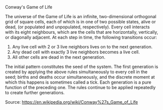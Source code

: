 Conway's Game of Life

The universe of the Game of Life is an infinite, two-dimensional orthogonal
grid of square cells, each of which is in one of two possible states, alive or
dead, (or populated and unpopulated, respectively). Every cell interacts with
its eight neighbours, which are the cells that are horizontally, vertically,
or diagonally adjacent. At each step in time, the following transitions occur:

  1. Any live cell with 2 or 3 live neighbors lives on to the next generation.
  2. Any dead cell with exactly 3 live neighbors becomes a live cell.
  3. All other cells are dead in the next generation.

The initial pattern constitutes the seed of the system. The first generation is
created by applying the above rules simultaneously to every cell in the seed;
births and deaths occur simultaneously, and the discrete moment at which this
happens is sometimes called a tick. Each generation is a pure function of the
preceding one. The rules continue to be applied repeatedly to create further
generations.

Source: https://en.wikipedia.org/wiki/Conway%27s_Game_of_Life
